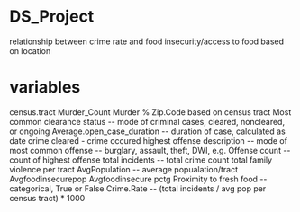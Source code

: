 # DS_Project
relationship between crime rate and food insecurity/access to food based on location

# variables
 census.tract
 Murder_Count
 Murder %
 Zip.Code based on census tract
 Most common clearance status -- mode of criminal cases, cleared, noncleared, or ongoing
 Average.open_case_duration -- duration of case, calculated as date crime cleared - crime occured
 highest offense description -- mode of most common offense -- burglary, assault, theft, DWI, e.g.
 Offense count -- count of highest offense 
 total incidents -- total crime count
 total family violence per tract
 AvgPopulation -- average popualation/tract
 Avgfoodinsecurepop 
 Avgfoodinsecure pctg
 Proximity to fresh food -- categorical, True or False
 Crime.Rate -- (total incidents / avg pop per census tract) * 1000
